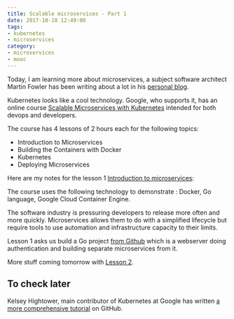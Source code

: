 ```yaml
---
title: Scalable microservices - Part 1
date: 2017-10-18 12:49:00
tags:
- kubernetes
- microservices
category:
- microservices
- mooc
---
```


Today, I am learning more about microservices, a subject software architect Martin Fowler has been writing about a lot in his [personal blog](https://martinfowler.com/articles/microservices.html).

Kubernetes looks like a cool technology. Google, who supports it, has an online course [Scalable Microservices with Kubernetes](https://www.udacity.com/course/scalable-microservices-with-kubernetes--ud615) intended for both devops and developers.

The course has 4 lessons of 2 hours each for the following topics:
 - Introduction to Microservices
 - Building the Containers with Docker
 - Kubernetes
 - Deploying Microservices

Here are my notes for the lesson 1 [Introduction to microservices](https://classroom.udacity.com/courses/ud615/lessons/7826112332/concepts/81910831080923):

The course uses the following technology to demonstrate : Docker, Go language, Google Cloud Container Engine.

The software industry is pressuring developers to release more often and more quickly. Microservices allows them to do with a simplified lifecycle but require tools to use automation and infrastructure capacity to their limits.

Lesson 1 asks us build a Go project [from Github](https://github.com/udacity/ud615/tree/master/app) which is a webserver doing authentication and building separate microservices from it.

More stuff coming tomorrow with [Lesson 2](https://classroom.udacity.com/courses/ud615/lessons/7826816435/concepts/81980819440923).

## To check later

Kelsey Hightower, main contributor of Kubernetes at Google has written [a more comprehensive tutorial](https://github.com/kelseyhightower/kubernetes-the-hard-way) on GitHub.

